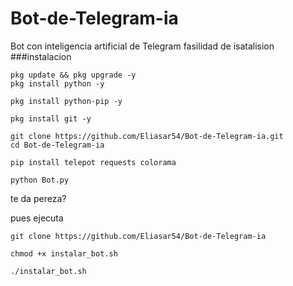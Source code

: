 # Bot-de-Telegram-ia
Bot con inteligencia artificial de Telegram fasilidad de isatalision 
###instalacion

```bot
pkg update && pkg upgrade -y
pkg install python -y
```

```bot
pkg install python-pip -y
```

```bot
pkg install git -y
```

```bot
git clone https://github.com/Eliasar54/Bot-de-Telegram-ia.git
cd Bot-de-Telegram-ia
```

```bot
pip install telepot requests colorama
```

```
python Bot.py
```
te da pereza?

pues ejecuta 

```bot
git clone https://github.com/Eliasar54/Bot-de-Telegram-ia
```

```bot
chmod +x instalar_bot.sh
```

```bot
./instalar_bot.sh
```
